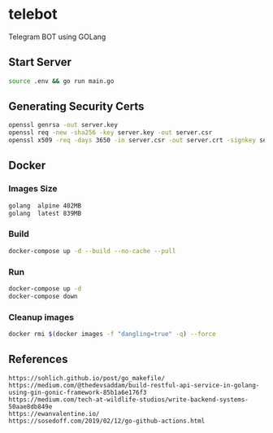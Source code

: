 # telebot

Telegram BOT using GOLang

## Start Server

```bash
source .env && go run main.go
```

## Generating Security Certs

```bash
openssl genrsa -out server.key
openssl req -new -sha256 -key server.key -out server.csr
openssl x509 -req -days 3650 -in server.csr -out server.crt -signkey server.key
```

## Docker

### Images Size

```bash
golang  alpine 402MB
golang  latest 839MB
```

### Build

```bash
docker-compose up -d --build --no-cache --pull
```

### Run

```bash
docker-compose up -d
docker-compose down
```

### Cleanup <nome> images

```bash
docker rmi $(docker images -f "dangling=true" -q) --force
```

## References

```link
https://sohlich.github.io/post/go_makefile/
https://medium.com/@thedevsaddam/build-restful-api-service-in-golang-using-gin-gonic-framework-85b1a6e176f3
https://medium.com/tech-at-wildlife-studios/write-backend-systems-50aae8db849e
https://ewanvalentine.io/
https://sosedoff.com/2019/02/12/go-github-actions.html
```
